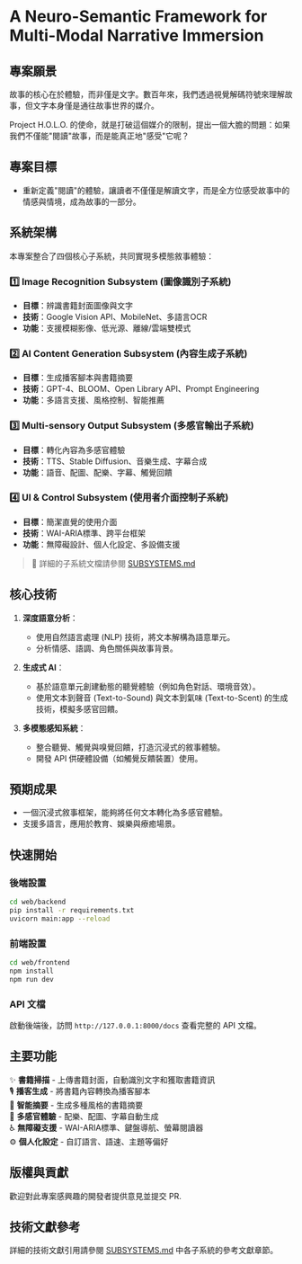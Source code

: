 # A Neuro-Semantic Framework for Multi-Modal Narrative Immersion 

## 專案願景 
故事的核心在於體驗，而非僅是文字。數百年來，我們透過視覺解碼符號來理解故事，但文字本身僅是通往故事世界的媒介。

Project H.O.L.O. 的使命，就是打破這個媒介的限制，提出一個大膽的問題：如果我們不僅能"閱讀"故事，而是能真正地"感受"它呢？ 

## 專案目標 
- 重新定義"閱讀"的體驗，讓讀者不僅僅是解讀文字，而是全方位感受故事中的情感與情境，成為故事的一部分。 

## 系統架構

本專案整合了四個核心子系統，共同實現多模態敘事體驗：

### 1️⃣ Image Recognition Subsystem (圖像識別子系統)
- **目標**：辨識書籍封面圖像與文字
- **技術**：Google Vision API、MobileNet、多語言OCR
- **功能**：支援模糊影像、低光源、離線/雲端雙模式

### 2️⃣ AI Content Generation Subsystem (內容生成子系統)
- **目標**：生成播客腳本與書籍摘要
- **技術**：GPT-4、BLOOM、Open Library API、Prompt Engineering
- **功能**：多語言支援、風格控制、智能推薦

### 3️⃣ Multi-sensory Output Subsystem (多感官輸出子系統)
- **目標**：轉化內容為多感官體驗
- **技術**：TTS、Stable Diffusion、音樂生成、字幕合成
- **功能**：語音、配圖、配樂、字幕、觸覺回饋

### 4️⃣ UI & Control Subsystem (使用者介面控制子系統)
- **目標**：簡潔直覺的使用介面
- **技術**：WAI-ARIA標準、跨平台框架
- **功能**：無障礙設計、個人化設定、多設備支援

> 📖 詳細的子系統文檔請參閱 [SUBSYSTEMS.md](./SUBSYSTEMS.md)

## 核心技術 
1. **深度語意分析**：
   - 使用自然語言處理 (NLP) 技術，將文本解構為語意單元。
   - 分析情感、語調、角色關係與故事背景。

2. **生成式 AI**：
   - 基於語意單元創建動態的聽覺體驗（例如角色對話、環境音效）。
   - 使用文本到聲音 (Text-to-Sound) 與文本到氣味 (Text-to-Scent) 的生成技術，模擬多感官回饋。

3. **多模態感知系統**：
   - 整合聽覺、觸覺與嗅覺回饋，打造沉浸式的敘事體驗。
   - 開發 API 供硬體設備（如觸覺反饋裝置）使用。

## 預期成果 
- 一個沉浸式敘事框架，能夠將任何文本轉化為多感官體驗。
- 支援多語言，應用於教育、娛樂與療癒場景。 

## 快速開始

### 後端設置
```bash
cd web/backend
pip install -r requirements.txt
uvicorn main:app --reload
```

### 前端設置
```bash
cd web/frontend
npm install
npm run dev
```

### API 文檔
啟動後端後，訪問 `http://127.0.0.1:8000/docs` 查看完整的 API 文檔。

## 主要功能

✨ **書籍掃描** - 上傳書籍封面，自動識別文字和獲取書籍資訊  
🎙️ **播客生成** - 將書籍內容轉換為播客腳本  
📝 **智能摘要** - 生成多種風格的書籍摘要  
🎵 **多感官體驗** - 配樂、配圖、字幕自動生成  
♿ **無障礙支援** - WAI-ARIA標準、鍵盤導航、螢幕閱讀器  
⚙️ **個人化設定** - 自訂語言、語速、主題等偏好

## 版權與貢獻 
歡迎對此專案感興趣的開發者提供意見並提交 PR.

## 技術文獻參考

詳細的技術文獻引用請參閱 [SUBSYSTEMS.md](./SUBSYSTEMS.md) 中各子系統的參考文獻章節。